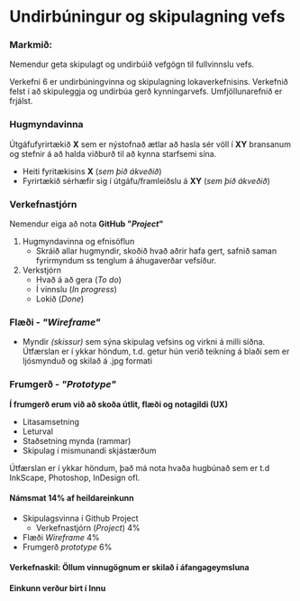 # Undirbúningur og skipulagning vefs

### Markmið:

Nemendur geta skipulagt og undirbúið vefgögn til fullvinnslu vefs. 

Verkefni 6 er undirbúningvinna og skipulagning lokaverkefnisins. Verkefnið felst í að skipuleggja og undirbúa gerð kynningarvefs. Umfjöllunarefnið er frjálst.  

### Hugmyndavinna 

Útgáfufyrirtækið **X** sem er nýstofnað ætlar að hasla sér völl í **XY** bransanum og stefnir á að halda viðburð til að kynna starfsemi sína. 

* Heiti fyritækisins **X** (_sem þið ákveðið_) 
* Fyrirtækið sérhæfir sig í útgáfu/framleiðslu á **XY** (_sem þið ákveðið_)

### Verkefnastjórn

Nemendur eiga að nota **GitHub "_Project_"**

1. Hugmyndavinna og efnisöflun
   * Skráið allar hugmyndir, skoðið hvað aðrir hafa gert, safnið saman fyrirmyndum ss tenglum á áhugaverðar vefsíður.
2. Verkstjórn
   * Hvað á að gera (_To do_)
   * Í vinnslu (_In progress_)
   * Lokið (_Done_)

### Flæði - _"Wireframe"_ 

* Myndir _(skissur)_ sem sýna skipulag vefsins og virkni á milli síðna. Útfærslan er í ykkar höndum, t.d. getur hún verið teikning á blaði sem er ljósmynduð og skilað á .jpg formati

### Frumgerð - _"Prototype"_

**Í frumgerð erum við að skoða útlit, flæði og notagildi (UX)**

* Litasamsetning
* Leturval 
* Staðsetning mynda (rammar)
* Skipulag í mismunandi skjástærðum  

Útfærslan er í ykkar höndum, það má nota hvaða hugbúnað sem er t.d InkScape, Photoshop, InDesign ofl.

#### Námsmat 14% af heildareinkunn

* Skipulagsvinna í Github Project
  * Verkefnastjórn (_Project_)  4%
* Flæði _Wireframe_     4%
* Frumgerð _prototype_     6%

#### Verkefnaskil: Öllum vinnugögnum er skilað í áfangageymsluna 

#### Einkunn verður birt í Innu
